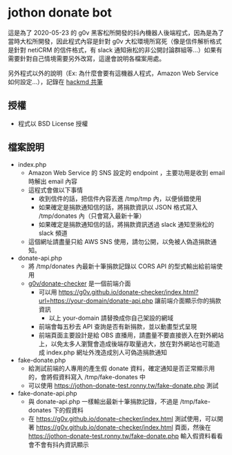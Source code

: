 jothon donate bot
=================

這是為了 2020-05-23 的 g0v 黑客松所開發的抖內機器人後端程式，因為是為了當時大松所開發，因此程式內容是針對 g0v 大松環境所寫死（像是信件解析格式是針對 netiCRM 的信件格式，有 slack 通知揪松的非公開討論群組等...）如果有需要針對自己情境需要另外改寫，這邊會說明各檔案用處。

另外程式以外的說明（Ex: 為什麼會要有這機器人程式，Amazon Web Service 如何設定...），記錄在 [hackmd 共筆](https://g0v.hackmd.io/ETDHDKgRS1eNOR1QiFAK4Q)

授權
----
* 程式以 BSD License 授權

檔案說明
--------
* index.php
  * Amazon Web Service 的 SNS 設定的 endpoint ，主要功用是收到 email 時解出 email 內容
  * 這程式會做以下事情
    * 收到信件的話，把信件內容丟進 /tmp/tmp 內，以便偵錯使用
    * 如果確定是捐款通知信的話，將捐款資訊以 JSON 格式寫入 /tmp/donates 內（只會寫入最新十筆）
    * 如果確定是捐款通知信的話，將捐款資訊透過 slack 通知至揪松的 slack 頻道
  * 這個網址請盡量只給 AWS SNS 使用，請勿公開，以免被人偽造捐款通知。
* donate-api.php
  * 將 /tmp/donates 內最新十筆捐款記錄以 CORS API 的型式輸出給前端使用
  * [g0v/donate-checker](https://github.com/g0v/donate-checker) 是一個前端介面
    * 可以用 https://g0v.github.io/donate-checker/index.html?url=https://your-domain/donate-api.php 讓前端介面顯示你的捐款資訊
      * 以上 your-domain 請替換成你自己架設的網域
    * 前端會每五秒去 API 查詢是否有新捐款，並以動畫型式呈現
    * 前端頁面主要設計是給 OBS 直播用，請盡量不要直接嵌入在對外網站上，以免太多人瀏覽會造成後端存取量過大，放在對外網站也可能造成 index.php 網址外洩造成別人可偽造捐款通知
* fake-donate.php
  * 給測試前端的人專用的產生假 donate 資料，確定通知是否正常顯示用的，會將假資料寫入 /tmp/fake-donates 中
  * 可以使用 https://jothon-donate-test.ronny.tw/fake-donate.php 測試
* fake-donate-api.php
  * 與 donate-api.php 一樣輸出最新十筆捐款記錄，不過是 /tmp/fake-donates 下的假資料
  * 在 https://g0v.github.io/donate-checker/index.html 測試使用，可以開著 https://g0v.github.io/donate-checker/index.html 頁面，然後在 https://jothon-donate-test.ronny.tw/fake-donate.php 輸入假資料看看會不會有抖內資訊顯示
